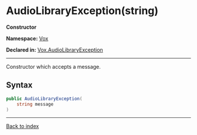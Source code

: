 # AudioLibraryException(string)

**Constructor**

**Namespace:** [Vox](Vox.md)

**Declared in:** [Vox.AudioLibraryException](Vox.AudioLibraryException.md)

------



Constructor which accepts a message.


## Syntax

```csharp
public AudioLibraryException(
	string message
)
```

------

[Back to index](index.md)